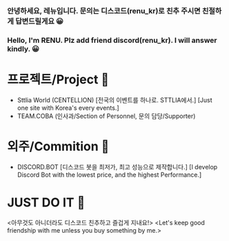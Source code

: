 ### 안녕하세요, 레뉴입니다. 문의는 디스코드(renu_kr)로 친추 주시면 친절하게 답변드릴게요 😀
### Hello, I'm RENU. Plz add friend discord(renu_kr). I will answer kindly. 😀
# 프로젝트/Project 🎫
- Sttlia World (CENTELLION) [전국의 이벤트를 하나로. STTLIA에서.] [Just one site with Korea's every events.]
- TEAM.COBA (인사과/Section of Personnel, 문의 담당/Supporter)
# 외주/Commition 🎡
- DISCORD.BOT [디스코드 봇을 최저가, 최고 성능으로 제작합니다.] [I develop Discord Bot with the lowest price, and the highest Performance.]
# JUST DO IT 🤩
<아무것도 아니더라도 디스코드 친추하고 즐겁게 지내요!> <Let's keep good friendship with me unless you buy something by me.>
